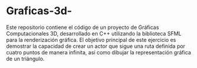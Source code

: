 # Graficas-3d-
Este repositorio contiene el código de un proyecto de Gráficas Computacionales 3D, desarrollado en C++ utilizando la biblioteca SFML para la renderización gráfica. El objetivo principal de este ejercicio es demostrar la capacidad de crear un actor que sigue una ruta definida por cuatro puntos de manera infinita, así como dibujar la representación gráfica de un triángulo.
